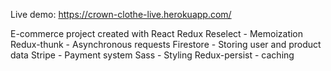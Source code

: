 Live demo: https://crown-clothe-live.herokuapp.com/

E-commerce project created with 
  React
  Redux
  Reselect - Memoization
  Redux-thunk - Asynchronous requests 
  Firestore - Storing user and product data
  Stripe - Payment system
  Sass - Styling
  Redux-persist - caching
